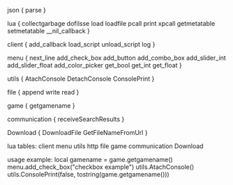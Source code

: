 json
{
parse
}

lua
{
collectgarbage
dofilsse
load
loadfile
pcall
print
xpcall
getmetatable
setmetatable
__nil_callback
}

client
{
add_callback
load_script
unload_script
log
}

menu
{
next_line
add_check_box
add_button
add_combo_box
add_slider_int
add_slider_float
add_color_picker
get_bool
get_int
get_float
}

utils
{
AtachConsole
DetachConsole
ConsolePrint
}

file
{
append
write
read
}

game
{
getgamename
}

communication
{
receiveSearchResults
}

Download
{
DownloadFile
GetFileNameFromUrl
}

lua tables:
client
menu
utils
http
file
game
communication
Download

usage example:
local gamename = game.getgamename()
menu.add_check_box("checkbox example")
utils.AtachConsole()
utils.ConsolePrint(false, tostring(game.getgamename()))
